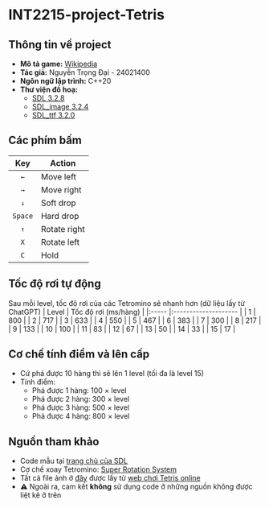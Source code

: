 # INT2215-project-Tetris

## Thông tin về project
- **Mô tả game:** [Wikipedia](https://vi.wikipedia.org/wiki/Tetris)
- **Tác giả:** Nguyễn Trọng Đại - 24021400
- **Ngôn ngữ lập trình:** C++20
- **Thư viện đồ hoạ:**
  - [SDL 3.2.8](https://github.com/libsdl-org/SDL/releases/tag/release-3.2.8)
  - [SDL_image 3.2.4](https://github.com/libsdl-org/SDL_image/releases/tag/release-3.2.4)
  - [SDL_ttf 3.2.0](https://github.com/libsdl-org/SDL_ttf/releases/tag/release-3.2.0)

## Các phím bấm
|   Key   | Action       |
|:-------:| ------------ |
|   `←`   | Move left    |
|   `→`   | Move right   |
|   `↓`   | Soft drop    |
| `Space` | Hard drop    |
|   `↑`   | Rotate right |
|   `X`   | Rotate left  |
|   `C`   | Hold         |

## Tốc độ rơi tự động
Sau mỗi level, tốc độ rơi của các Tetromino sẽ nhanh hơn (dữ liệu lấy từ ChatGPT)
| Level | Tốc độ rơi (ms/hàng) |
|:----- |:-------------------- |
| 1     | 800                  |
| 2     | 717                  |
| 3     | 633                  |
| 4     | 550                  |
| 5     | 467                  |
| 6     | 383                  |
| 7     | 300                  |
| 8     | 217                  |
| 9     | 133                  |
| 10    | 100                  |
| 11    | 83                   |
| 12    | 67                   |
| 13    | 50                   |
| 14    | 33                   |
| 15    | 17                   |

## Cơ chế tính điểm và lên cấp
- Cứ phá được 10 hàng thì sẽ lên 1 level (tối đa là level 15)
- Tính điểm:
  - Phá được 1 hàng: 100 × level
  - Phá được 2 hàng: 300 × level
  - Phá được 3 hàng: 500 × level
  - Phá được 4 hàng: 800 × level

## Nguồn tham khảo
- Code mẫu tại [trang chủ của SDL](https://examples.libsdl.org/SDL3/)
- Cơ chế xoay Tetromino: [Super Rotation System](https://tetris.wiki/Super_Rotation_System)
- Tất cả file ảnh ở [đây](src/images) được lấy từ [web chơi Tetris online](https://tetris.com/play-tetris/)
- ⚠️ Ngoài ra, cam kết **không** sử dụng code ở những nguồn không được liệt kê ở trên
